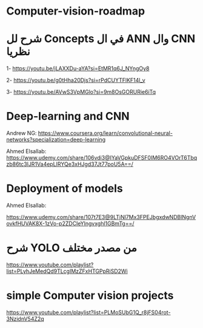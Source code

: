 # Computer-vision-roadmap

# شرح لل Concepts في ال ANN وال CNN نظريا

1- https://youtu.be/jLAXXDu-aYA?si=EtMR1q6J_NYngOy8

2- https://youtu.be/g0tHha20Djs?si=rPdCUYTFlKF14l_v

3- https://youtu.be/AVwS3VpMGlo?si=9m8OsGORURie6iTq

# Deep-learning and CNN
Andrew NG:
https://www.coursera.org/learn/convolutional-neural-networks?specialization=deep-learning

Ahmed Elsallab:
https://www.udemy.com/share/106vdi3@IYaVGpkuDFSF0IM6RO4VOrT6Tbqzb86tc3lJR1Va4epLIRYQe3xHJgd37Jt77poU5A==/

# Deployment of models
Ahmed Elsallab:

https://www.udemy.com/share/107t7E3@9LTjNl7Mx3FPEJbgxdwNDBlNgnVovkfHUVAK8X-1zVo-p2ZDCIeYlngvxghl1GBmTg==/


# شرح YOLO من مصدر مختلف
https://www.youtube.com/playlist?list=PLyhJeMedQd9TLcgIMzZFxHTGPpRiSD2Wi

# simple Computer vision projects
https://www.youtube.com/playlist?list=PLMoSUbG1Q_r8jFS04rot-3NzidnV54Z2q
